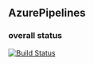 ## AzurePipelines

### overall status

[![Build Status](https://dev.azure.com/Schiiss/FunctionAppsCICD/_apis/build/status/Schiiss.AzureFunctionsCICD?branchName=master)](https://dev.azure.com/Schiiss/FunctionAppsCICD/_build/latest?definitionId=8&branchName=master)